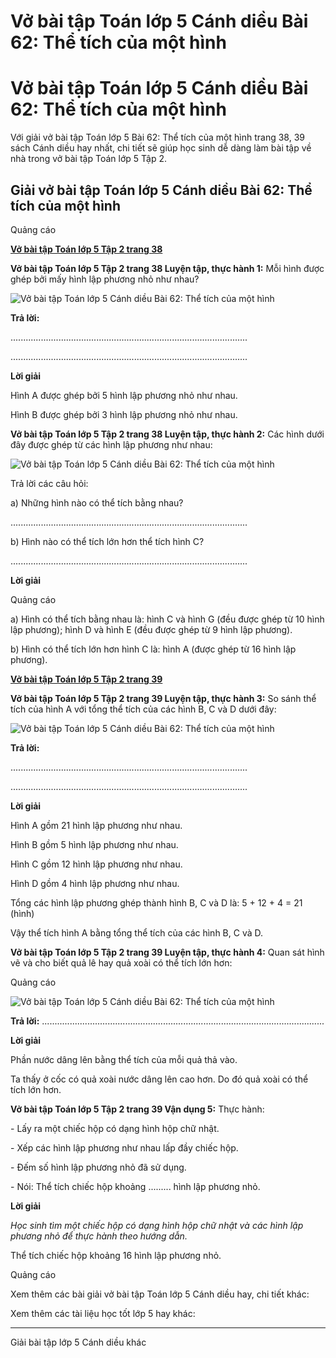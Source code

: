 # Vở bài tập Toán lớp 5 Cánh diều Bài 62: Thể tích của một hình

# Vở bài tập Toán lớp 5 Cánh diều Bài 62: Thể tích của một hình

Với giải vở bài tập Toán lớp 5 Bài 62: Thể tích của một hình trang 38, 39 sách Cánh diều hay nhất, chi tiết sẽ giúp học sinh dễ dàng làm bài tập về nhà trong vở bài tập Toán lớp 5 Tập 2.

## Giải vở bài tập Toán lớp 5 Cánh diều Bài 62: Thể tích của một hình

Quảng cáo

[**Vở bài tập Toán lớp 5 Tập 2 trang 38**](https://vietjack.com/vbt-toan-5-cd/vbt-toan-lop-5-tap-2-trang-38.jsp)

**Vở bài tập Toán lớp 5 Tập 2 trang 38 Luyện tập, thực hành 1:** Mỗi hình được ghép bởi mấy hình lập phương nhỏ như nhau?

![Vở bài tập Toán lớp 5 Cánh diều Bài 62: Thể tích của một hình](https://vietjack.com/vbt-toan-5-cd/images/bai-62-the-tich-cua-mot-hinh.PNG)

**Trả lời:**

..............................................................................................

..............................................................................................

**Lời giải**

Hình A được ghép bởi 5 hình lập phương nhỏ như nhau.

Hình B được ghép bởi 3 hình lập phương nhỏ như nhau.

**Vở bài tập Toán lớp 5 Tập 2 trang 38 Luyện tập, thực hành 2:** Các hình dưới đây được ghép từ các hình lập phương như nhau:

![Vở bài tập Toán lớp 5 Cánh diều Bài 62: Thể tích của một hình](https://vietjack.com/vbt-toan-5-cd/images/bai-62-the-tich-cua-mot-hinh-a.PNG)

Trả lời các câu hỏi:

a) Những hình nào có thể tích bằng nhau?

..............................................................................................

b) Hình nào có thể tích lớn hơn thể tích hình C?

..............................................................................................

**Lời giải**

Quảng cáo

a) Hình có thể tích bằng nhau là: hình C và hình G (đều được ghép từ 10 hình lập phương); hình D và hình E (đều được ghép từ 9 hình lập phương).

b) Hình có thể tích lớn hơn hình C là: hình A (được ghép từ 16 hình lập phương).

[**Vở bài tập Toán lớp 5 Tập 2 trang 39**](https://vietjack.com/vbt-toan-5-cd/vbt-toan-lop-5-tap-2-trang-39.jsp)

**Vở bài tập Toán lớp 5 Tập 2 trang 39 Luyện tập, thực hành 3:** So sánh thể tích của hình A với tổng thể tích của các hình B, C và D dưới đây:

![Vở bài tập Toán lớp 5 Cánh diều Bài 62: Thể tích của một hình](https://vietjack.com/vbt-toan-5-cd/images/bai-62-the-tich-cua-mot-hinh-1a.PNG)

**Trả lời:**

..............................................................................................

..............................................................................................

**Lời giải**

Hình A gồm 21 hình lập phương như nhau.

Hình B gồm 5 hình lập phương như nhau.

Hình C gồm 12 hình lập phương như nhau.

Hình D gồm 4 hình lập phương như nhau.

Tổng các hình lập phương ghép thành hình B, C và D là: 5 + 12 + 4 = 21 (hình)

Vậy thể tích hình A bằng tổng thể tích của các hình B, C và D.

**Vở bài tập Toán lớp 5 Tập 2 trang 39 Luyện tập, thực hành 4:** Quan sát hình vẽ và cho biết quả lê hay quả xoài có thể tích lớn hơn:

Quảng cáo

![Vở bài tập Toán lớp 5 Cánh diều Bài 62: Thể tích của một hình](https://vietjack.com/vbt-toan-5-cd/images/bai-62-the-tich-cua-mot-hinh-b.PNG)

**Trả lời:** ................................................................................................................

**Lời giải**

Phần nước dâng lên bằng thể tích của mỗi quả thả vào.

Ta thấy ở cốc có quả xoài nước dâng lên cao hơn. Do đó quả xoài có thể tích lớn hơn.

**Vở bài tập Toán lớp 5 Tập 2 trang 39 Vận dụng 5:** Thực hành:

\- Lấy ra một chiếc hộp có dạng hình hộp chữ nhật.

\- Xếp các hình lập phương như nhau lấp đầy chiếc hộp.

\- Đếm số hình lập phương nhỏ đã sử dụng.

\- Nói: Thể tích chiếc hộp khoảng ......... hình lập phương nhỏ.

**Lời giải**

_Học sinh tìm một chiếc hộp có dạng hình hộp chữ nhật và các hình lập phương nhỏ để thực hành theo hướng dẫn._

Thể tích chiếc hộp khoảng 16 hình lập phương nhỏ.

Quảng cáo

Xem thêm các bài giải vở bài tập Toán lớp 5 Cánh diều hay, chi tiết khác:

Xem thêm các tài liệu học tốt lớp 5 hay khác:

* * *

Giải bài tập lớp 5 Cánh diều khác
